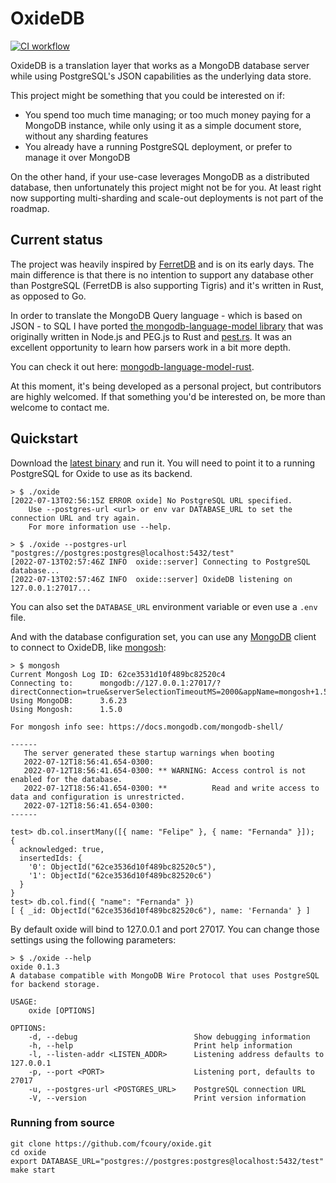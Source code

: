 # OxideDB

[![CI workflow](https://github.com/fcoury/oxide/actions/workflows/ci.yml/badge.svg)](https://github.com/fcoury/oxide/actions/workflows/ci.yml)

OxideDB is a translation layer that works as a MongoDB database server while using PostgreSQL's JSON capabilities as the underlying data store.

This project might be something that you could be interested on if:

- You spend too much time managing; or too much money paying for a MongoDB instance, while only using it as a simple
document store, without any sharding features
- You already have a running PostgreSQL deployment, or prefer to manage it over MongoDB

On the other hand, if your use-case leverages MongoDB as a distributed database, then unfortunately this project might
not be for you. At least right now supporting multi-sharding and scale-out deployments is not part of the roadmap.

## Current status

The project was heavily inspired by [FerretDB](https://ferretdb.io) and is on its early days. The main difference is that
there is no intention to support any database other than PostgreSQL (FerretDB is also supporting Tigris) and it's written
in Rust, as opposed to Go.

In order to translate the MongoDB Query language - which is based on JSON - to SQL I have ported [the mongodb-language-model library](https://github.com/mongodb-js/mongodb-language-model) that was originally written in Node.js and PEG.js to Rust and [pest.rs](https://pest.rs/). It was an excellent opportunity to learn how parsers work in a bit more depth.

You can check it out here: [mongodb-language-model-rust](https://github.com/fcoury/mongodb-language-model-rust).

At this moment, it's being developed as a personal project, but contributors are highly welcomed. If that something you'd
be interested on, be more than welcome to contact me.

## Quickstart

Download the [latest binary](https://github.com/fcoury/oxide/releases/latest) and run it. You will need to point it to a running PostgreSQL for Oxide to use as its backend.

```
> $ ./oxide
[2022-07-13T02:56:15Z ERROR oxide] No PostgreSQL URL specified.
    Use --postgres-url <url> or env var DATABASE_URL to set the connection URL and try again.
    For more information use --help.

> $ ./oxide --postgres-url "postgres://postgres:postgres@localhost:5432/test"
[2022-07-13T02:57:46Z INFO  oxide::server] Connecting to PostgreSQL database...
[2022-07-13T02:57:46Z INFO  oxide::server] OxideDB listening on 127.0.0.1:27017...
```

You can also set the `DATABASE_URL` environment variable or even use a `.env` file.

And with the database configuration set, you can use any [MongoDB](https://www.mongodb.com) client to connect to OxideDB, like [mongosh](https://www.mongodb.com/docs/mongodb-shell/):

```
> $ mongosh
Current Mongosh Log ID:	62ce3531d10f489bc82520c4
Connecting to:		mongodb://127.0.0.1:27017/?directConnection=true&serverSelectionTimeoutMS=2000&appName=mongosh+1.5.0
Using MongoDB:		3.6.23
Using Mongosh:		1.5.0

For mongosh info see: https://docs.mongodb.com/mongodb-shell/

------
   The server generated these startup warnings when booting
   2022-07-12T18:56:41.654-0300:
   2022-07-12T18:56:41.654-0300: ** WARNING: Access control is not enabled for the database.
   2022-07-12T18:56:41.654-0300: **          Read and write access to data and configuration is unrestricted.
   2022-07-12T18:56:41.654-0300:
------

test> db.col.insertMany([{ name: "Felipe" }, { name: "Fernanda" }]);
{
  acknowledged: true,
  insertedIds: {
    '0': ObjectId("62ce3536d10f489bc82520c5"),
    '1': ObjectId("62ce3536d10f489bc82520c6")
  }
}
test> db.col.find({ "name": "Fernanda" })
[ { _id: ObjectId("62ce3536d10f489bc82520c6"), name: 'Fernanda' } ]
```

By default oxide will bind to 127.0.0.1 and port 27017. You can change those settings using the following parameters:

```
> $ ./oxide --help
oxide 0.1.3
A database compatible with MongoDB Wire Protocol that uses PostgreSQL for backend storage.

USAGE:
    oxide [OPTIONS]

OPTIONS:
    -d, --debug                          Show debugging information
    -h, --help                           Print help information
    -l, --listen-addr <LISTEN_ADDR>      Listening address defaults to 127.0.0.1
    -p, --port <PORT>                    Listening port, defaults to 27017
    -u, --postgres-url <POSTGRES_URL>    PostgreSQL connection URL
    -V, --version                        Print version information
```

### Running from source

```shell
git clone https://github.com/fcoury/oxide.git
cd oxide
export DATABASE_URL="postgres://postgres:postgres@localhost:5432/test"
make start
```
